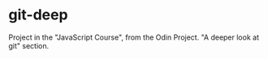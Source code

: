 # git-deep

Project in the "JavaScript Course", from the Odin Project. 
"A deeper look at git" section.
